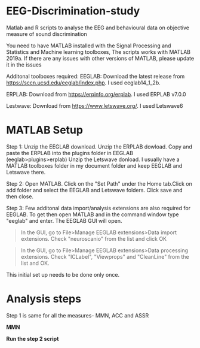 # EEG-Discrimination-study
Matlab and R scripts to analyse the EEG and behavioural data on objective measure of sound discrimination

You need to have MATLAB installed with the Signal Processing and Statistics and Machine learning toolboxes, The scripts works with MATLAB 2019a. If there are any issues with other versions of MATLAB, please update it in the issues

Additonal toolboxes required:
EEGLAB: Download the latest release from https://sccn.ucsd.edu/eeglab/index.php. I used eeglab14_1_2b. 

ERPLAB: Download from https://erpinfo.org/erplab. I used ERPLAB v7.0.0

Lestwave: Download from https://www.letswave.org/. I used Letswave6

# MATLAB Setup
Step 1: Unzip the EEGLAB download. Unzip the ERPLAB dowload. Copy and paste the ERPLAB into the plugins folder in EEGLAB (eeglab>plugins>erplab)
Unzip the Letswave donload.
I usually have a MATLAB toolboxes folder in my document folder and keep EEGLAB and Letswave there.  

Step 2: Open MATLAB. Click on the "Set Path" under the Home tab.Click on add folder and select the EEGLAB and Letswave folders. Click save and then close.

Step 3: Few additonal data import/analysis extensions are also required for EEGLAB. To get then open MATLAB and in the command window type "eeglab" and enter. The EEGLAB GUI will open. 

> In the GUI, go to File>Manage EEGLAB extensions>Data import extensions. Check "neuroscanio" from the list and click OK

> In the GUI, go to File>Manage EEGLAB extensions>Data processing extensions. Check "ICLabel", "Viewprops" and "CleanLine" from the list and OK.

This initial set up needs to be done only once.

# Analysis steps

Step 1 is same for all the measures- MMN, ACC and ASSR

<b> MMN

Run the step 2 script
